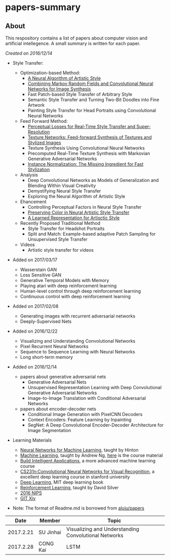 # papers-summary
## About
This respository contains a list of papers about computer vision and artificial intellegence. A small summary is written for each paper.

_Created on 2016/12/14_
* Style Transfer:
  * Optimization-based Method:
    * [A Neural Algorithm of Artistic Style](neural-net/A_Neural_Algorithm_of_Artistic_Style.md)
    * [Combining Markov Random Fields and Convolutional Neural Networks for Image Synthesis](neural-net/Combining_Markov_Random_Fields_and_Convolutional_Neural_Networks_for_Image_Synthesis.md)
    * Fast Patch-based Style Transfer of Arbitrary Style
    * Semantic Style Transfer and Turning Two-Bit Doodles into Fine Artwork
    * Painting Style Transfer for Head Portraits using Convolutional Neural Networks
  * Feed Forward Method:
    * [Perceptual Losses for Real-Time Style Transfer and Super-Resolution](neural-net/Perceptual_Losses_for_Style_Transfer_and_Super_Resolution.md)
    * [Texture Networks: Feed-forward Synthesis of Textures and Stylized Images](neural-net/Texture_Networks.md)
    * Texture Synthesis Using Convolutional Neural Networks
    * Precomputed Real-Time Texture Synthesis with Markovian Generative Adversarial Networks
    * [Instance Normalization: The Missing Ingredient for Fast Stylization](neural-net/Instance_Normalization.md)
  * Analysis 
    * Deep Convolutional Networks as Models of Generalization and Blending Within Visual Creativity
    * Demystifying Neural Style Transfer
    * Exploring the Neural Algorithm of Artistic Style
  * Ehancement 
    * Controlling Perceptual Factors in Neural Style Transfer
    * [Preserving Color in Neural Artistic Style Transfer](neural-net/Preserving_Color_In_Neural_Artistic_Style_Transfer.md)
    * [A Learned Representation for Artisctic Style](neural-net/A_Learned_Representation_for_Artistic_Style.md)  
  * Recently Proposed Traditional Method
    * Style Transfer for Headshot Portraits
    * Split and Match: Example-based adaptive Patch Sampling for Unsupervised Style Transfer
  * Videos
    * Artistic style transfer for videos

* Added on 2017/03/17
  * Wasserstain GAN
  * Loss Sensitive GAN
  * Generative Temporal Models with Memory
  * Playing atari with deep reinforcement learning 
  * Human-level control through deep reinforcement learning 
  * Continuous control with deep reinforcement learning
    
* Added on 2017/02/08  
  * Generating images with recurrent adversarial networks
  * Deeply-Supervised Nets
  
* Added on 2016/12/22
  * Visualizing and Understanding Convolutional Networks
  * Pixel Recurrent Neural Networks
  * Sequence to Sequence Learning with Neural Networks
  * Long short-term memory
* Added on 2016/12/14
  * papers about generative adversarial nets
    * Generative Adversarial Nets
    * Unsupervised Representation Learning with Deep Convolutional Generative Adversarial Networks
    * Image-to-Image Translation with Conditional Adversarial Networks
  * papers about encoder-decoder nets
    * Conditional Image Generation with PixelCNN Decoders
    * Context Encoders: Feature Learning by Inpainting
    * SegNet: A Deep Convolutional Encoder-Decoder Architecture for Image Segmentation

* Learning Materials
  * [Neural Networks for Machine Learning](https://www.coursera.org/learn/neural-networks), taught by Hinton
  * [Machine Learning](https://www.coursera.org/learn/machine-learning), taught by Andrew Ng, [here](http://cs229.stanford.edu/materials.html) is the course material
  * [Build Intelligent Applications](https://www.coursera.org/specializations/machine-learning), a more advanced machine learning course
  * [CS231n:Convolutional Neural Networks for Visual Recognition](http://cs231n.stanford.edu/), a excellent deep learning course in stanford university
  * [Deep Learning](http://www.deeplearningbook.org/), MIT deep learning book
  * [Reinforcement Learning](https://www.youtube.com/watch?v=2pWv7GOvuf0&list=PL7-jPKtc4r78-wCZcQn5IqyuWhBZ8fOxT), taught by David Silver
  * [2016 NIPS](http://mp.weixin.qq.com/s?__biz=MzA3MzI4MjgzMw==&mid=2650721979&idx=2&sn=146a34534414fb4842398cac62cd201a&chksm=871b0ac5b06c83d3eeb71d5b39d74f9d5648d7e334039cf6d6a3d42b18856abc47ba229b8890&scene=0#rd)
  * [GIT Xiv](http://www.gitxiv.com/)

* Note: The format of Readme.md is borrowed from [aluju/papers](https://github.com/aleju/papers)

| Date          | Member      | Topic                                                |
| ------------- |-------------| -----------------------------------------------------|
| 2017.2.21     | SU Jinhai   | Visualizing and Understanding Convolutional Networks |
| 2017.2.28     | CONG Kai    | LSTM |
